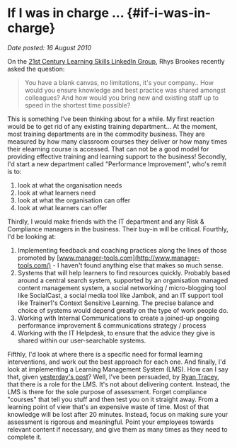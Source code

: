 # If I was in charge ... {#if-i-was-in-charge}

_Date posted: 16 August 2010_

On the [21st Century Learning Skills LinkedIn Group](http://www.linkedin.com/groups?mostPopular=&gid=2966423), Rhys Brookes recently asked the question:

> You have a blank canvas, no limitations, it's your company.. How would you ensure knowledge and best practice was shared amongst colleagues? And how would you bring new and existing staff up to speed in the shortest time possible?

This is something I've been thinking about for a while. My first reaction would be to get rid of any existing training department... At the moment, most training departments are in the commodity business. They are measured by how many classroom courses they deliver or how many times their elearning course is accessed. That can not be a good model for providing effective training and learning support to the business! Secondly, I'd start a new department called "Performance Improvement", who's remit is to:

1.  look at what the organisation needs
2.  look at what learners need
3.  look at what the organisation can offer
4.  look at what learners can offer

Thirdly, I would make friends with the IT department and any Risk & Compliance managers in the business. Their buy-in will be critical. Fourthly, I'd be looking at:

1.  Implementing feedback and coaching practices along the lines of those promoted by [www.manager-tools.com](http://www.manager-tools.com/) - I haven't found anything else that makes so much sense.
2.  Systems that will help learners to find resources quickly. Probably based around a central search system, supported by an organisation managed content management system, a social networking / micro-blogging tool like SocialCast, a social media tool like Jambok, and an IT support tool like Trainer1's Context Sensitive Learning. The precise balance and choice of systems would depend greatly on the type of work people do.
3.  Working with Internal Communications to create a joined-up ongoing performance improvement & communications strategy / process
4.  Working with the IT Helpdesk, to ensure that the advice they give is shared within our user-searchable systems.

Fifthly, I'd look at where there is a specific need for formal learning interventions, and work out the best approach for each one. And finally, I'd look at implementing a Learning Management System (LMS). How can I say that, given [yesterday's post](http://www.learningconversations.co.uk/main/index.php/2010/08/15/the-lms-must-die?blog=5)? Well, I've been persuaded, by [Ryan Tracey](http://ryan2point0.wordpress.com/), that there is a role for the LMS. It's not about delivering content. Instead, the LMS is there for the sole purpose of assessment. Forget compliance "courses" that tell you stuff and then test you on it straight away. From a learning point of view that's an expensive waste of time. Most of that knowledge will be lost after 20 minutes. Instead, focus on making sure your assessment is rigorous and meaningful. Point your employees towards relevant content if necessary, and give them as many times as they need to complete it.